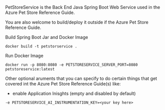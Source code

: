 PetStoreService is the Back End Java Spring Boot Web Service used in the Azure Pet Store Reference Guide.

You are also welcome to build/deploy it outside if the Azure Pet Store Reference Guide.

Build Spring Boot Jar and Docker Image

```docker build -t petstorservice .```

Run Docker Image

```docker run -p 8080:8080 -e PETSTORESERVICE_SERVER_PORT=8080 petstoreservice:latest```

Other optional aruments that you can specify to do certain things that get covered int the Azure Pet Store Reference Guide(s) like:

- enable Application Inisghts (empty and disabled by default)

```-e PETSTORESERVICE_AI_INSTRUMENTATION_KEY=<your key here>```

